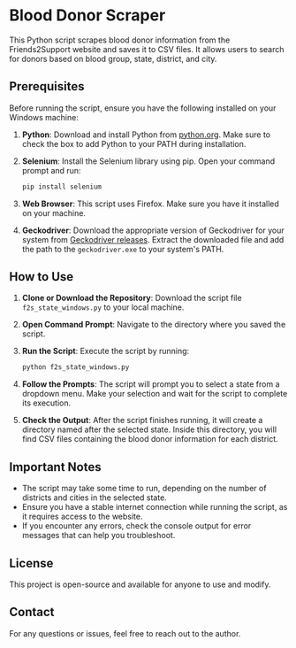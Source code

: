 # Blood Donor Scraper

This Python script scrapes blood donor information from the Friends2Support website and saves it to CSV files. It allows users to search for donors based on blood group, state, district, and city.

## Prerequisites

Before running the script, ensure you have the following installed on your Windows machine:

1. **Python**: Download and install Python from [python.org](https://www.python.org/downloads/). Make sure to check the box to add Python to your PATH during installation.

2. **Selenium**: Install the Selenium library using pip. Open your command prompt and run:
   ```bash
   pip install selenium
   ```

3. **Web Browser**: This script uses Firefox. Make sure you have it installed on your machine.

4. **Geckodriver**: Download the appropriate version of Geckodriver for your system from [Geckodriver releases](https://github.com/mozilla/geckodriver/releases). Extract the downloaded file and add the path to the `geckodriver.exe` to your system's PATH.

## How to Use

1. **Clone or Download the Repository**: Download the script file `f2s_state_windows.py` to your local machine.

2. **Open Command Prompt**: Navigate to the directory where you saved the script.

3. **Run the Script**: Execute the script by running:
   ```bash
   python f2s_state_windows.py
   ```

4. **Follow the Prompts**: The script will prompt you to select a state from a dropdown menu. Make your selection and wait for the script to complete its execution.

5. **Check the Output**: After the script finishes running, it will create a directory named after the selected state. Inside this directory, you will find CSV files containing the blood donor information for each district.

## Important Notes

- The script may take some time to run, depending on the number of districts and cities in the selected state.
- Ensure you have a stable internet connection while running the script, as it requires access to the website.
- If you encounter any errors, check the console output for error messages that can help you troubleshoot.

## License

This project is open-source and available for anyone to use and modify.

## Contact

For any questions or issues, feel free to reach out to the author.